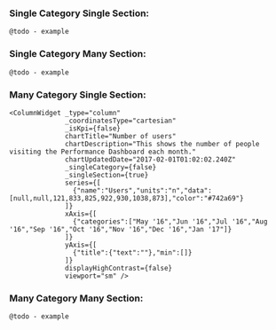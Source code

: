 ### Single Category Single Section:

`@todo - example`


### Single Category Many Section:

`@todo - example`


### Many Category Single Section:

    <ColumnWidget _type="column"
                  _coordinatesType="cartesian"
                  _isKpi={false}
                  chartTitle="Number of users"
                  chartDescription="This shows the number of people visiting the Performance Dashboard each month."
                  chartUpdatedDate="2017-02-01T01:02:02.240Z"
                  _singleCategory={false}
                  _singleSection={true}
                  series={[
                    {"name":"Users","units":"n","data":[null,null,121,833,825,922,930,1038,873],"color":"#742a69"}
                  ]}
                  xAxis={[
                    {"categories":["May '16","Jun '16","Jul '16","Aug '16","Sep '16","Oct '16","Nov '16","Dec '16","Jan '17"]}
                  ]}
                  yAxis={[
                    {"title":{"text":""},"min":[]}
                  ]}
                  displayHighContrast={false}
                  viewport="sm" />


### Many Category Many Section:

`@todo - example`

